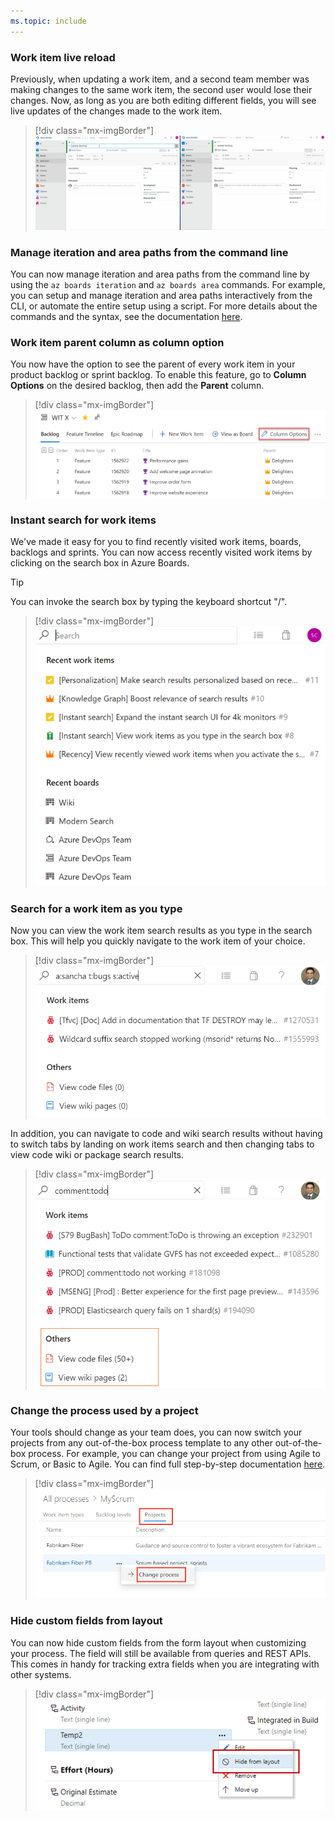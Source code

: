 ```yaml
---
ms.topic: include
---
```


### Work item live reload

Previously, when updating a work item, and a second team member was making changes to the same work item, the second user would lose their changes. Now, as long as you are both editing different fields, you will see live updates of the changes made to the work item.  

> [!div class="mx-imgBorder"]
> ![Badge](../../_img/154_01.gif "Live reload")


### Manage iteration and area paths from the command line

You can now manage iteration and area paths from the command line by using the `az boards iteration` and `az boards area` commands. For example, you can setup and manage iteration and area paths interactively from the CLI, or automate the entire setup using a script. For more details about the commands and the syntax, see the documentation [here](https://docs.microsoft.com/cli/azure/ext/azure-devops/boards?view=azure-cli-latest).

### Work item parent column as column option

You now have the option to see the parent of every work item in your product backlog or sprint backlog. To enable this feature, go to **Column Options** on the desired backlog, then add the **Parent** column.

> [!div class="mx-imgBorder"]
> ![Badge](../../_img/154_10.png "Add parent column as a column to a backlog")

### Instant search for work items

We've made it easy for you to find recently visited work items, boards, backlogs and sprints. You can now access recently visited work items by clicking on the search box in Azure Boards. 

> [!TIP]
> You can invoke the search box by typing the keyboard shortcut "/".   

> [!div class="mx-imgBorder"]
> ![Badge](../../_img/154_03.png "Navigate to recently viewed work items and board items from search")

### Search for a work item as you type

Now you can view the work item search results as you type in the search box. This will help you quickly navigate to the work item of your choice.

> [!div class="mx-imgBorder"]
> ![Badge](../../_img/154_04.png "View search results as you type")

In addition, you can navigate to code and wiki search results without having to switch tabs by landing on work items search and then changing tabs to view code wiki or package search results.

> [!div class="mx-imgBorder"]
> ![Badge](../../_img/154_05.png "Navigate to code and wiki search results from Azure Boards")

### Change the process used by a project

Your tools should change as your team does, you can now switch your projects from any out-of-the-box process template to any other out-of-the-box process. For example, you can change your project from using Agile to Scrum, or Basic to Agile. You can find full step-by-step documentation [here](https://docs.microsoft.com/en-us/azure/devops/organizations/settings/work/manage-process?view=azure-devops#change-the-process-used-by-a-project). 

> [!div class="mx-imgBorder"]
> ![Badge](../../_img/154_28.png "Change the process used by a project")

### Hide custom fields from layout

You can now hide custom fields from the form layout when customizing your process. The field will still be available from queries and REST APIs. This comes in handy for tracking extra fields when you are integrating with other systems.

> [!div class="mx-imgBorder"]
> ![Badge](../../_img/154_29.png "Hide a custom field from a work item layout")

